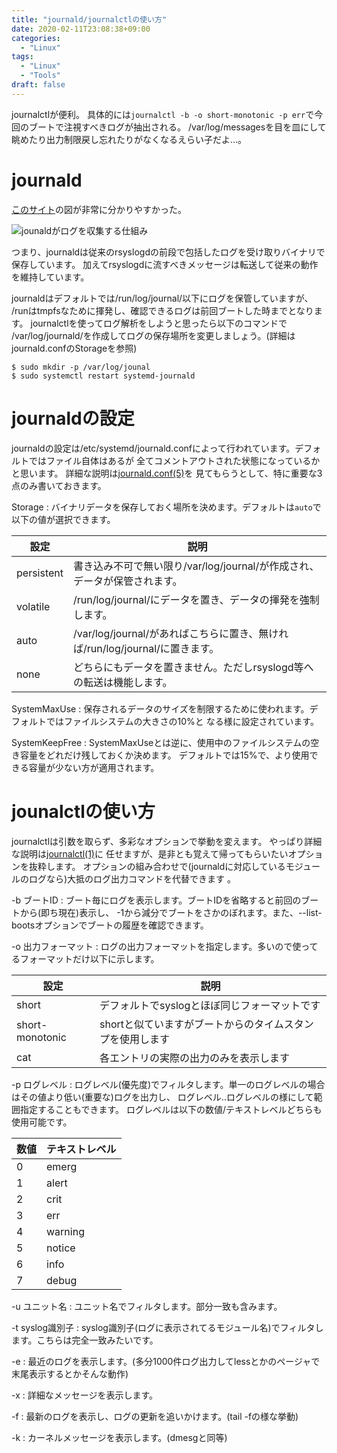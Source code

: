 ```yaml
---
title: "journald/journalctlの使い方"
date: 2020-02-11T23:08:38+09:00
categories:
  - "Linux"
tags:
  - "Linux"
  - "Tools"
draft: false
---
```


journalctlが便利。
具体的には`journalctl -b -o short-monotonic -p err`で今回のブートで注視すべきログが抽出される。
/var/log/messagesを目を皿にして眺めたり出力制限戻し忘れたりがなくなるえらい子だよ…。

# journald

[このサイト](https://www.school.ctc-g.co.jp/columns/nakai/nakai56.html)の図が非常に分かりやすかった。

![jounaldがログを収集する仕組み](https://www.school.ctc-g.co.jp/columns/nakai/img/column56_fig01.png)

つまり、journaldは従来のrsyslogdの前段で包括したログを受け取りバイナリで保存しています。
加えてrsyslogdに流すべきメッセージは転送して従来の動作を維持しています。

journaldはデフォルトでは/run/log/journal/以下にログを保管していますが、
/runはtmpfsなために揮発し、確認できるログは前回ブートした時までとなります。
journalctlを使ってログ解析をしようと思ったら以下のコマンドで
/var/log/journald/を作成してログの保存場所を変更しましょう。(詳細はjournald.confのStorageを参照)

~~~
$ sudo mkdir -p /var/log/jounal
$ sudo systemctl restart systemd-journald
~~~

# journaldの設定

journaldの設定は/etc/systemd/journald.confによって行われています。デフォルトではファイル自体はあるが
全てコメントアウトされた状態になっているかと思います。
詳細な説明は[journald.conf(5)](https://www.freedesktop.org/software/systemd/man/journald.conf.html)を
見てもらうとして、特に重要な3点のみ書いておきます。

Storage
: バイナリデータを保存しておく場所を決めます。デフォルトは`auto`で以下の値が選択できます。

|設定      |説明                                                                        |
|----------|----------------------------------------------------------------------------|
|persistent|書き込み不可で無い限り/var/log/journal/が作成され、データが保管されます。   |
|volatile  |/run/log/journal/にデータを置き、データの揮発を強制します。                 |
|auto      |/var/log/journal/があればこちらに置き、無ければ/run/log/journal/に置きます。|
|none      |どちらにもデータを置きません。ただしrsyslogd等への転送は機能します。        |

SystemMaxUse
: 保存されるデータのサイズを制限するために使われます。デフォルトではファイルシステムの大きさの10%と
  なる様に設定されています。

SystemKeepFree
: SystemMaxUseとは逆に、使用中のファイルシステムの空き容量をどれだけ残しておくか決めます。
  デフォルトでは15%で、より使用できる容量が少ない方が適用されます。

# jounalctlの使い方

journalctlは引数を取らず、多彩なオプションで挙動を変えます。
やっぱり詳細な説明は[journalctl(1)](https://www.freedesktop.org/software/systemd/man/journalctl.html#)に
任せますが、是非とも覚えて帰ってもらいたいオプションを抜粋します。
オプションの組み合わせで(journaldに対応しているモジュールのログなら)大抵のログ出力コマンドを代替できます
。

-b ブートID
: ブート毎にログを表示します。ブートIDを省略すると前回のブートから(即ち現在)表示し、
  -1から減分でブートをさかのぼれます。また、--list-bootsオプションでブートの履歴を確認できます。

-o 出力フォーマット
: ログの出力フォーマットを指定します。多いので使ってるフォーマットだけ以下に示します。

|設定           |説明                                                     |
|---------------|---------------------------------------------------------|
|short          |デフォルトでsyslogとほぼ同じフォーマットです             |
|short-monotonic|shortと似ていますがブートからのタイムスタンプを使用します|
|cat            |各エントリの実際の出力のみを表示します                   |

-p ログレベル
: ログレベル(優先度)でフィルタします。単一のログレベルの場合はその値より低い(重要な)ログを出力し、
  ログレベル..ログレベルの様にして範囲指定することもできます。
  ログレベルは以下の数値/テキストレベルどちらも使用可能です。

|数値|テキストレベル|
|----|--------------|
|0   |emerg         |
|1   |alert         |
|2   |crit          |
|3   |err           |
|4   |warning       |
|5   |notice        |
|6   |info          |
|7   |debug         |

-u ユニット名
: ユニット名でフィルタします。部分一致も含みます。

-t syslog識別子
: syslog識別子(ログに表示されてるモジュール名)でフィルタします。こちらは完全一致みたいです。

-e
: 最近のログを表示します。(多分1000件ログ出力してlessとかのページャで末尾表示するとかそんな動作)

-x
: 詳細なメッセージを表示します。

-f
: 最新のログを表示し、ログの更新を追いかけます。(tail -fの様な挙動)

-k
: カーネルメッセージを表示します。(dmesgと同等)
